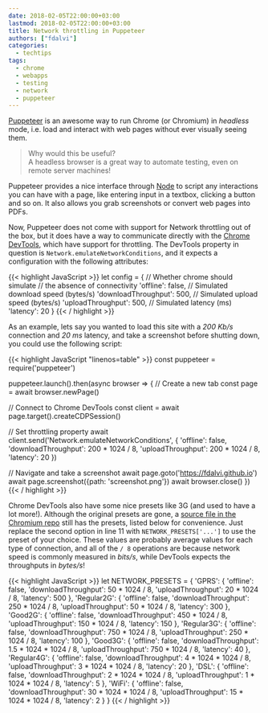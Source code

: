 ```yaml
---
date: 2018-02-05T22:00:00+03:00
lastmod: 2018-02-05T22:00:00+03:00
title: Network throttling in Puppeteer
authors: ["fdalvi"]
categories:
  - techtips
tags:
  - chrome
  - webapps
  - testing
  - network
  - puppeteer
---
```


[Puppeteer](https://github.com/GoogleChrome/puppeteer) is an awesome way to run Chrome (or Chromium) in _headless_ mode, i.e. load and interact with web pages without ever visually seeing them. 

> Why would this be useful?  
> A headless browser is a great way to automate testing, even on remote server machines! 

Puppeteer provides a nice interface through [Node](https://nodejs.org/en/) to script any interactions you can have with a page, like entering input in a textbox, clicking a button and so on. It also allows you grab screenshots or convert web pages into PDFs.

Now, Puppeteer does not come with support for Network throttling out of the box, but it does have a way to communicate directly with the [Chrome DevTools](https://developer.chrome.com/devtools), which have support for throttling. The DevTools property in question is `Network.emulateNetworkConditions`, and it expects a configuration with the following attributes:

{{< highlight JavaScript >}}
let config = {
  // Whether chrome should simulate
  // the absence of connectivity
  'offline': false,
  // Simulated download speed (bytes/s)
  'downloadThroughput': 500,
  // Simulated upload speed (bytes/s)
  'uploadThroughput': 500,
  // Simulated latency (ms)
  'latency': 20
}
{{< / highlight >}}

As an example, lets say you wanted to load this site with a _200 Kb/s_ connection and _20 ms_ latency, and take a screenshot before shutting down, you could use the following script:

{{< highlight JavaScript "linenos=table" >}}
const puppeteer = require('puppeteer')

puppeteer.launch().then(async browser => {
  // Create a new tab
  const page = await browser.newPage()

  // Connect to Chrome DevTools
  const client = await page.target().createCDPSession()

  // Set throttling property
  await client.send('Network.emulateNetworkConditions', {
    'offline': false,
    'downloadThroughput': 200 * 1024 / 8,
    'uploadThroughput': 200 * 1024 / 8,
    'latency': 20
  })

  // Navigate and take a screenshot
  await page.goto('https://fdalvi.github.io')
  await page.screenshot({path: 'screenshot.png'})
  await browser.close()
})
{{< / highlight >}}

Chrome DevTools also have some nice presets like 3G (and used to have a lot more!). Although the original presets are gone, a [source file in the Chromium repo](https://cs.chromium.org/chromium/src/tools/android/loading/emulation.py) still has the presets, listed below for convenience. Just replace the second option in line 11 with `NETWORK_PRESETS['...']` to use the preset of your choice. These values are probably average values for each type of connection, and all of the `/ 8` operations are because network speed is commonly measured in _bits/s_, while DevTools expects the throughputs in _bytes/s_!

{{< highlight JavaScript >}}
let NETWORK_PRESETS = {
  'GPRS': {
    'offline': false,
    'downloadThroughput': 50 * 1024 / 8,
    'uploadThroughput': 20 * 1024 / 8,
    'latency': 500
  },
  'Regular2G': {
    'offline': false,
    'downloadThroughput': 250 * 1024 / 8,
    'uploadThroughput': 50 * 1024 / 8,
    'latency': 300
  },
  'Good2G': {
    'offline': false,
    'downloadThroughput': 450 * 1024 / 8,
    'uploadThroughput': 150 * 1024 / 8,
    'latency': 150
  },
  'Regular3G': {
    'offline': false,
    'downloadThroughput': 750 * 1024 / 8,
    'uploadThroughput': 250 * 1024 / 8,
    'latency': 100
  },
  'Good3G': {
    'offline': false,
    'downloadThroughput': 1.5 * 1024 * 1024 / 8,
    'uploadThroughput': 750 * 1024 / 8,
    'latency': 40
  },
  'Regular4G': {
    'offline': false,
    'downloadThroughput': 4 * 1024 * 1024 / 8,
    'uploadThroughput': 3 * 1024 * 1024 / 8,
    'latency': 20
  },
  'DSL': {
    'offline': false,
    'downloadThroughput': 2 * 1024 * 1024 / 8,
    'uploadThroughput': 1 * 1024 * 1024 / 8,
    'latency': 5
  },
  'WiFi': {
    'offline': false,
    'downloadThroughput': 30 * 1024 * 1024 / 8,
    'uploadThroughput': 15 * 1024 * 1024 / 8,
    'latency': 2
  }
}
{{< / highlight >}}